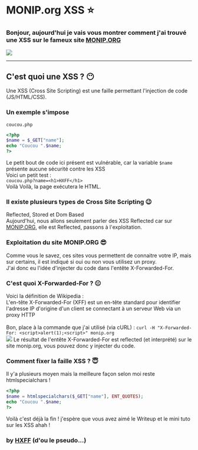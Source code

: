 # MONIP.org XSS ⭐️
### Bonjour, aujourd'hui je vais vous montrer comment j'ai trouvé une XSS sur le fameux site <a href="http://www.monip.org">MONIP.ORG</a>
<img src="https://i.imgur.com/eMqp2un.jpg"/>
<hr />

## C'est quoi une XSS ? 😶
Une XSS (Cross Site Scripting) est une faille permettant l'injection de code (JS/HTML/CSS).
### Un exemple s'impose
`coucou.php`
```php
<?php 
$name = $_GET["name"];
echo "Coucou ".$name;
?>
```
Le petit bout de code ici présent est vulnérable, car la variable `$name` présente aucune sécurité contre les XSS <br />
Voici un petit test : <br />
`coucou.php?name=<h1>HXFF</h1>` <br />
Voilà Voilà, la page exécutera le HTML. <br />
### Il existe plusieurs types de Cross Site Scripting 😉
Reflected, Stored et Dom Based <br />
Aujourd'hui, nous allons seulement parler des XSS Reflected car sur <a href="http://monip.org">MONIP.ORG</a>, elle est Reflected, passons à l'exploitation.
### Exploitation du site MONIP.ORG 😎
Comme vous le savez, ces sites vous permettent de connaitre votre IP, mais sur certains, il est indiqué si oui ou non vous utilisez un proxy.<br />
J'ai donc eu l'idée d'injecter du code dans l'entête X-Forwarded-For.<br />
### C'est quoi X-Forwarded-For ? 😐
Voici la définition de Wikipedia : <br />
L'en-tête X-Forwarded-For (XFF) est un en-tête standard pour identifier l'adresse IP d'origine d'un client se connectant à un serveur Web via un proxy HTTP<br /><br />
Bon, place à la commande que j'ai utilisé (via cURL) : 
`curl -H "X-Forwarded-For: <script>alert(1);<script>" monip.org`<br />
<img src="https://i.imgur.com/mJN6rhg.png"/>
Le résultat de l'entête X-Forwarded-For est reflected (et interprété) sur le site monip.org, vous pouvez donc y injecter du code.
### Comment fixer la faille XSS ? 😇
Il y'a plusieurs moyen mais la meilleure façon selon moi reste htmlspecialchars ! 
```php
<?php
$name = htmlspecialchars($_GET["name"], ENT_QUOTES);
echo "Coucou ".$name;
?>
```

Voilà c'est déjà la fin ! j'espère que vous avez aimé le Writeup et le mini tuto sur les XSS ahah ! 

### by <a href="https://www.github.com/http-x-forwarded-for/">HXFF</a> (d'ou le pseudo...)
